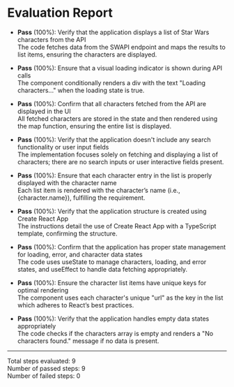 # Evaluation Report

- **Pass** (100%): Verify that the application displays a list of Star Wars characters from the API  
  The code fetches data from the SWAPI endpoint and maps the results to list items, ensuring the characters are displayed.

- **Pass** (100%): Ensure that a visual loading indicator is shown during API calls  
  The component conditionally renders a div with the text "Loading characters..." when the loading state is true.

- **Pass** (100%): Confirm that all characters fetched from the API are displayed in the UI  
  All fetched characters are stored in the state and then rendered using the map function, ensuring the entire list is displayed.

- **Pass** (100%): Verify that the application doesn't include any search functionality or user input fields  
  The implementation focuses solely on fetching and displaying a list of characters; there are no search inputs or user interactive fields present.

- **Pass** (100%): Ensure that each character entry in the list is properly displayed with the character name  
  Each list item is rendered with the character’s name (i.e., {character.name}), fulfilling the requirement.

- **Pass** (100%): Verify that the application structure is created using Create React App  
  The instructions detail the use of Create React App with a TypeScript template, confirming the structure.

- **Pass** (100%): Confirm that the application has proper state management for loading, error, and character data states  
  The code uses useState to manage characters, loading, and error states, and useEffect to handle data fetching appropriately.

- **Pass** (100%): Ensure the character list items have unique keys for optimal rendering  
  The component uses each character's unique "url" as the key in the list which adheres to React’s best practices.

- **Pass** (100%): Verify that the application handles empty data states appropriately  
  The code checks if the characters array is empty and renders a "No characters found." message if no data is present.

---

Total steps evaluated: 9  
Number of passed steps: 9  
Number of failed steps: 0